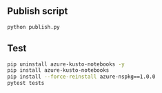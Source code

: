 
## Publish script

```bash
python publish.py
```

## Test
```bash
pip uninstall azure-kusto-notebooks -y
pip install azure-kusto-notebooks
pip install --force-reinstall azure-nspkg==1.0.0
pytest tests
```

